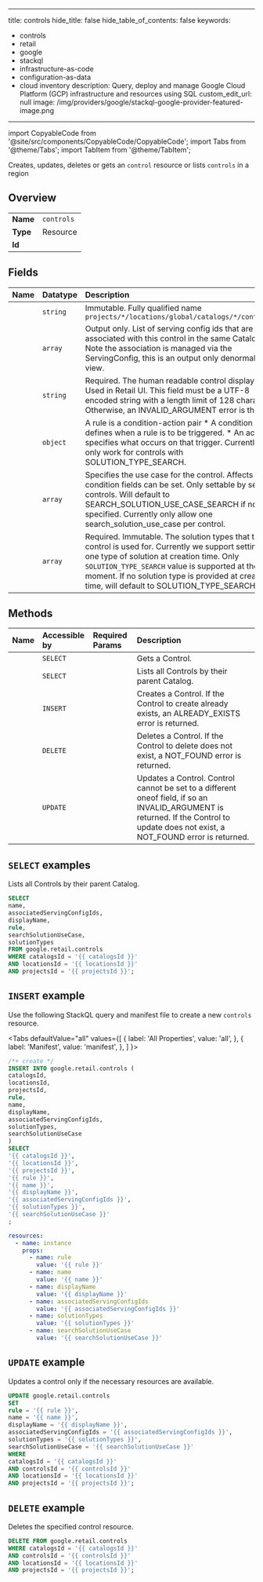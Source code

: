 
---
title: controls
hide_title: false
hide_table_of_contents: false
keywords:
  - controls
  - retail
  - google
  - stackql
  - infrastructure-as-code
  - configuration-as-data
  - cloud inventory
description: Query, deploy and manage Google Cloud Platform (GCP) infrastructure and resources using SQL
custom_edit_url: null
image: /img/providers/google/stackql-google-provider-featured-image.png
---

import CopyableCode from '@site/src/components/CopyableCode/CopyableCode';
import Tabs from '@theme/Tabs';
import TabItem from '@theme/TabItem';

Creates, updates, deletes or gets an <code>control</code> resource or lists <code>controls</code> in a region

## Overview
<table><tbody>
<tr><td><b>Name</b></td><td><code>controls</code></td></tr>
<tr><td><b>Type</b></td><td>Resource</td></tr>
<tr><td><b>Id</b></td><td><CopyableCode code="google.retail.controls" /></td></tr>
</tbody></table>

## Fields
| Name | Datatype | Description |
|:-----|:---------|:------------|
| <CopyableCode code="name" /> | `string` | Immutable. Fully qualified name `projects/*/locations/global/catalogs/*/controls/*` |
| <CopyableCode code="associatedServingConfigIds" /> | `array` | Output only. List of serving config ids that are associated with this control in the same Catalog. Note the association is managed via the ServingConfig, this is an output only denormalized view. |
| <CopyableCode code="displayName" /> | `string` | Required. The human readable control display name. Used in Retail UI. This field must be a UTF-8 encoded string with a length limit of 128 characters. Otherwise, an INVALID_ARGUMENT error is thrown. |
| <CopyableCode code="rule" /> | `object` | A rule is a condition-action pair * A condition defines when a rule is to be triggered. * An action specifies what occurs on that trigger. Currently rules only work for controls with SOLUTION_TYPE_SEARCH. |
| <CopyableCode code="searchSolutionUseCase" /> | `array` | Specifies the use case for the control. Affects what condition fields can be set. Only settable by search controls. Will default to SEARCH_SOLUTION_USE_CASE_SEARCH if not specified. Currently only allow one search_solution_use_case per control. |
| <CopyableCode code="solutionTypes" /> | `array` | Required. Immutable. The solution types that the control is used for. Currently we support setting only one type of solution at creation time. Only `SOLUTION_TYPE_SEARCH` value is supported at the moment. If no solution type is provided at creation time, will default to SOLUTION_TYPE_SEARCH. |

## Methods
| Name | Accessible by | Required Params | Description |
|:-----|:--------------|:----------------|:------------|
| <CopyableCode code="projects_locations_catalogs_controls_get" /> | `SELECT` | <CopyableCode code="catalogsId, controlsId, locationsId, projectsId" /> | Gets a Control. |
| <CopyableCode code="projects_locations_catalogs_controls_list" /> | `SELECT` | <CopyableCode code="catalogsId, locationsId, projectsId" /> | Lists all Controls by their parent Catalog. |
| <CopyableCode code="projects_locations_catalogs_controls_create" /> | `INSERT` | <CopyableCode code="catalogsId, locationsId, projectsId" /> | Creates a Control. If the Control to create already exists, an ALREADY_EXISTS error is returned. |
| <CopyableCode code="projects_locations_catalogs_controls_delete" /> | `DELETE` | <CopyableCode code="catalogsId, controlsId, locationsId, projectsId" /> | Deletes a Control. If the Control to delete does not exist, a NOT_FOUND error is returned. |
| <CopyableCode code="projects_locations_catalogs_controls_patch" /> | `UPDATE` | <CopyableCode code="catalogsId, controlsId, locationsId, projectsId" /> | Updates a Control. Control cannot be set to a different oneof field, if so an INVALID_ARGUMENT is returned. If the Control to update does not exist, a NOT_FOUND error is returned. |

## `SELECT` examples

Lists all Controls by their parent Catalog.

```sql
SELECT
name,
associatedServingConfigIds,
displayName,
rule,
searchSolutionUseCase,
solutionTypes
FROM google.retail.controls
WHERE catalogsId = '{{ catalogsId }}'
AND locationsId = '{{ locationsId }}'
AND projectsId = '{{ projectsId }}'; 
```

## `INSERT` example

Use the following StackQL query and manifest file to create a new <code>controls</code> resource.

<Tabs
    defaultValue="all"
    values={[
        { label: 'All Properties', value: 'all', },
        { label: 'Manifest', value: 'manifest', },
    ]
}>
<TabItem value="all">

```sql
/*+ create */
INSERT INTO google.retail.controls (
catalogsId,
locationsId,
projectsId,
rule,
name,
displayName,
associatedServingConfigIds,
solutionTypes,
searchSolutionUseCase
)
SELECT 
'{{ catalogsId }}',
'{{ locationsId }}',
'{{ projectsId }}',
'{{ rule }}',
'{{ name }}',
'{{ displayName }}',
'{{ associatedServingConfigIds }}',
'{{ solutionTypes }}',
'{{ searchSolutionUseCase }}'
;
```
</TabItem>
<TabItem value="manifest">

```yaml
resources:
  - name: instance
    props:
      - name: rule
        value: '{{ rule }}'
      - name: name
        value: '{{ name }}'
      - name: displayName
        value: '{{ displayName }}'
      - name: associatedServingConfigIds
        value: '{{ associatedServingConfigIds }}'
      - name: solutionTypes
        value: '{{ solutionTypes }}'
      - name: searchSolutionUseCase
        value: '{{ searchSolutionUseCase }}'

```
</TabItem>
</Tabs>

## `UPDATE` example

Updates a control only if the necessary resources are available.

```sql
UPDATE google.retail.controls
SET 
rule = '{{ rule }}',
name = '{{ name }}',
displayName = '{{ displayName }}',
associatedServingConfigIds = '{{ associatedServingConfigIds }}',
solutionTypes = '{{ solutionTypes }}',
searchSolutionUseCase = '{{ searchSolutionUseCase }}'
WHERE 
catalogsId = '{{ catalogsId }}'
AND controlsId = '{{ controlsId }}'
AND locationsId = '{{ locationsId }}'
AND projectsId = '{{ projectsId }}';
```

## `DELETE` example

Deletes the specified control resource.

```sql
DELETE FROM google.retail.controls
WHERE catalogsId = '{{ catalogsId }}'
AND controlsId = '{{ controlsId }}'
AND locationsId = '{{ locationsId }}'
AND projectsId = '{{ projectsId }}';
```
